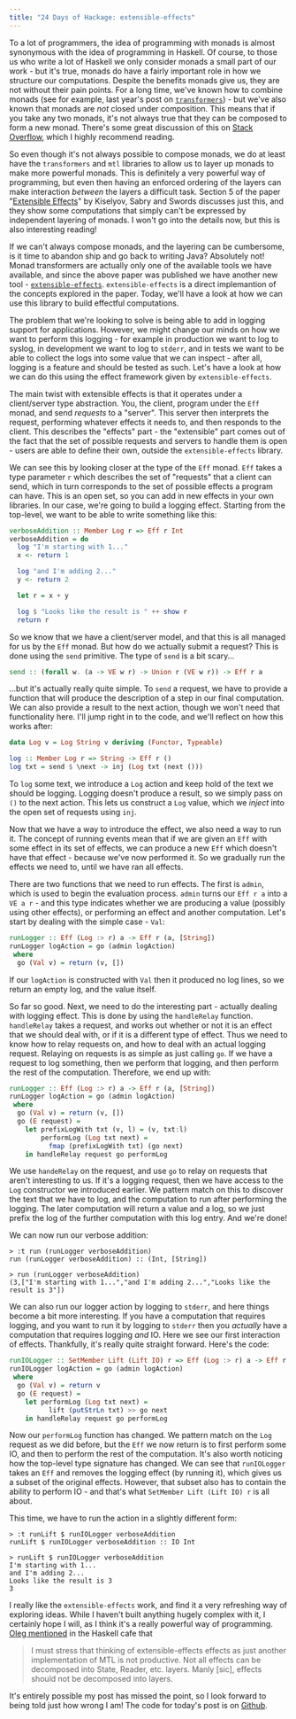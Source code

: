```yaml
---
title: "24 Days of Hackage: extensible-effects"
---
```


To a lot of programmers, the idea of programming with monads is almost
synonymous with the idea of programming in Haskell. Of course, to those us who
write a lot of Haskell we only consider monads a small part of our work - but it's
true, monads do have a fairly important role in how we structure our
computations. Despite the benefits monads give us, they are not without their
pain points. For a long time, we've known how to combine monads (see for
example, last year's post on
[`transformers`](/posts/2012-12-20-24-days-of-hackage-transformers.html)) - but
we've also known that monads are *not* closed under composition. This means that
if you take any two monads, it's not always true that they can be composed to
form a new monad. There's some great discussion of this on
[Stack Overflow](http://stackoverflow.com/questions/13034229/concrete-example-showing-that-monads-are-not-closed-under-composition-with-proo),
which I highly recommend reading.

So even though it's not always possible to compose monads, we do at least have
the `transformers` and `mtl` libraries to allow us to layer up monads to make
more powerful monads. This is definitely a very powerful way of programming, but
even then having an enforced ordering of the layers can make interaction
*between* the layers a difficult task. Section 5 of the paper
"[Extensible Effects](http://okmij.org/ftp/Haskell/extensible/index.html)" by
Kiselyov, Sabry and Swords discusses just this, and they show some computations
that simply can't be expressed by independent layering of monads. I won't go
into the details now, but this is also interesting reading!

If we can't always compose monads, and the layering can be cumbersome, is it
time to abandon ship and go back to writing Java? Absolutely not! Monad
transformers are actually only one of the available tools we have available, and
since the above paper was published we have another new tool -
[`extensible-effects`](http://hackage.haskell.org/package/extensible-effects). `extensible-effects`
is a direct implemantion of the concepts explored in the paper. Today, we'll
have a look at how we can use this library to build effectful computations.

The problem that we're looking to solve is being able to add in logging support
for applications. However, we might change our minds on how we want to perform
this logging - for example in production we want to log to syslog, in
development we want to log to `stderr`, and in tests we want to be able to
collect the logs into some value that we can inspect - after all, logging is a
feature and should be tested as such. Let's have a look at how we can do this
using the effect framework given by `extensible-effects`.

The main twist with extensible effects is that it operates under a client/server
type abstraction. You, the client, program under the `Eff` monad, and send
*requests* to a "server". This server then interprets the request, performing
whatever effects it needs to, and then responds to the client. This describes
the "effects" part - the "extensible" part comes out of the fact that the set of
possible requests and servers to handle them is open - users are able to define
their own, outside the `extensible-effects` library.

We can see this by looking closer at the type of the `Eff` monad. `Eff` takes a
type parameter `r` which describes the set of "requests" that a client can send,
which in turn corresponds to the set of possible effects a program can
have. This is an open set, so you can add in new effects in your own
libraries. In our case, we're going to build a logging effect. Starting from the
top-level, we want to be able to write something like this:

```haskell
verboseAddition :: Member Log r => Eff r Int
verboseAddition = do
  log "I'm starting with 1..."
  x <- return 1

  log "and I'm adding 2..."
  y <- return 2

  let r = x + y

  log $ "Looks like the result is " ++ show r
  return r
```

So we know that we have a client/server model, and that this is all managed for
us by the `Eff` monad. But how do we actually submit a request? This is done
using the `send` primitive. The type of `send` is a bit scary...

```haskell
send :: (forall w. (a -> VE w r) -> Union r (VE w r)) -> Eff r a
```

...but it's actually really quite simple. To `send` a request, we have to
provide a function that will produce the description of a step in our final
computation. We can also provide a result to the next action, though we won't
need that functionality here. I'll jump right in to the code, and we'll reflect
on how this works after:

```haskell
data Log v = Log String v deriving (Functor, Typeable)

log :: Member Log r => String -> Eff r ()
log txt = send $ \next -> inj (Log txt (next ()))
```

To `log` some text, we introduce a `Log` action and keep hold of the text we
should be logging. Logging doesn't produce a result, so we simply pass on `()`
to the next action. This lets us construct a `Log` value, which we *inject* into
the open set of requests using `inj`.

Now that we have a way to introduce the effect, we also need
a way to run it. The concept of running events mean that if we are given an
`Eff` with some effect in its set of effects, we can produce a new `Eff` which
doesn't have that effect - because we've now performed it. So we
gradually run the effects we need to, until we have ran all effects.

There are two functions that we need to run effects. The first is `admin`, which
is used to begin the evaluation process. `admin` turns our `Eff r a` into a `VE
a r` - and this type indicates whether we are producing a value (possibly using
other effects), or performing an effect and another computation. Let's start by
dealing with the simple case - `Val`:

```haskell
runLogger :: Eff (Log :> r) a -> Eff r (a, [String])
runLogger logAction = go (admin logAction)
 where
  go (Val v) = return (v, [])
```

If our `logAction` is constructed with `Val` then it produced no log lines, so
we return an empty log, and the value itself.

So far so good. Next, we need to do the interesting part - actually dealing with
logging effect. This is done by using the `handleRelay` function. `handleRelay`
takes a request, and works out whether or not it is an effect that we should
deal with, or if it is a different type of effect. Thus we need to know how to
relay requests on, and how to deal with an actual logging request. Relaying on
requests is as simple as just calling `go`. If we have a request to log
something, then we perform that logging, and then perform the rest of the
computation. Therefore, we end up with:

```haskell
runLogger :: Eff (Log :> r) a -> Eff r (a, [String])
runLogger logAction = go (admin logAction)
 where
  go (Val v) = return (v, [])
  go (E request) =
    let prefixLogWith txt (v, l) = (v, txt:l)
        performLog (Log txt next) =
          fmap (prefixLogWith txt) (go next)
    in handleRelay request go performLog
```

We use `handeRelay` on the request, and use `go` to relay on requests that
aren't interesting to us. If it's a logging request, then we have access to the
`Log` constructor we introduced earlier. We pattern match on this to discover
the text that we have to log, and the computation to run after performing the
logging. The later computation will return a value and a log, so we just prefix
the log of the further computation with this log entry. And we're done!

We can now run our verbose addition:

```
> :t run (runLogger verboseAddition) 
run (runLogger verboseAddition) :: (Int, [String])

> run (runLogger verboseAddition)
(3,["I'm starting with 1...","and I'm adding 2...","Looks like the result is 3"])
```

We can also run our logger action by logging to `stderr`, and here things become
a bit more interesting. If you have a computation that requires logging, and you
want to run it by logging to `stderr` then you *actually* have a computation
that requires logging *and* IO. Here we see our first interaction of
effects. Thankfully, it's really quite straight forward. Here's the code:

```haskell
runIOLogger :: SetMember Lift (Lift IO) r => Eff (Log :> r) a -> Eff r a
runIOLogger logAction = go (admin logAction)
 where
  go (Val v) = return v
  go (E request) =
    let performLog (Log txt next) =
          lift (putStrLn txt) >> go next
    in handleRelay request go performLog
```

Now our `performLog` function has changed. We pattern match on the `Log` request
as we did before, but the `Eff` we now return is to first perform some IO, and
then to perform the rest of the computation. It's also worth noticing how the
top-level type signature has changed. We can see that `runIOLogger` takes an
`Eff` and removes the logging effect (by running it), which gives us a subset of
the original effects. However, that subset also has to contain the ability to
perform IO - and that's what `SetMember Lift (Lift IO) r` is all about.

This time, we have to run the action in a slightly different form:

```
> :t runLift $ runIOLogger verboseAddition
runLift $ runIOLogger verboseAddition :: IO Int

> runLift $ runIOLogger verboseAddition   
I'm starting with 1...
and I'm adding 2...
Looks like the result is 3
3
```

I really like the `extensible-effects` work, and find it a very refreshing way
of exploring ideas. While I haven't built anything hugely complex with it, I
certainly hope I will, as I think it's a really powerful way of
programming. [Oleg mentioned](http://www.haskell.org/pipermail/haskell-cafe/2013-November/111551.html)
in the Haskell cafe that

> I must stress that thinking of extensible-effects effects as just another
> implementation of MTL is not productive. Not all effects can be decomposed
> into State, Reader, etc. layers. Manly [sic], effects should not be decomposed
> into layers.

It's entirely possible my post has missed the point, so I look forward to being
told just how wrong I am! The code for today's post is on
[Github](https://github.com/ocharles/blog/tree/master/code).
